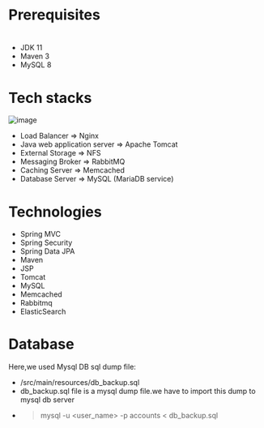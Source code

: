 # Prerequisites
#
- JDK 11 
- Maven 3 
- MySQL 8

# Tech stacks
![image](https://github.com/bxlldev/vprofile-project-local/assets/127035655/d8199672-a8dc-433c-a236-1277a5f1c62a)
- Load Balancer => Nginx
- Java web application server => Apache Tomcat
- External Storage => NFS
- Messaging Broker => RabbitMQ
- Caching Server => Memcached
- Database Server => MySQL (MariaDB service)


# Technologies 
- Spring MVC
- Spring Security
- Spring Data JPA
- Maven
- JSP
- Tomcat
- MySQL
- Memcached
- Rabbitmq
- ElasticSearch
# Database
Here,we used Mysql DB 
sql dump file:
- /src/main/resources/db_backup.sql
- db_backup.sql file is a mysql dump file.we have to import this dump to mysql db server
- > mysql -u <user_name> -p accounts < db_backup.sql


